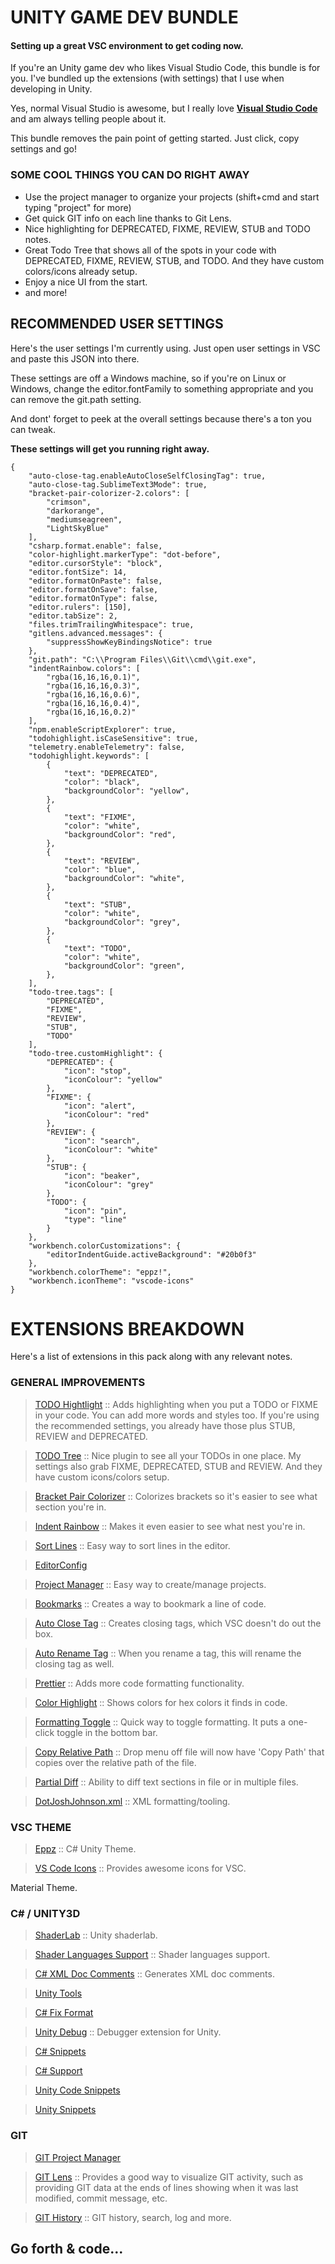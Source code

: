 # UNITY GAME DEV BUNDLE

#### Setting up a great VSC environment to get coding now.

If you're an Unity game dev who likes Visual Studio Code, this bundle is for you. I've bundled up the extensions (with settings) that I use when developing in Unity.

Yes, normal Visual Studio is awesome, but I really love **[Visual Studio Code](https://code.visualstudio.com/)** and am always telling people about it.

This bundle removes the pain point of getting started. Just click, copy settings and go!

### SOME COOL THINGS YOU CAN DO RIGHT AWAY

- Use the project manager to organize your projects (shift+cmd and start typing "project" for more)
- Get quick GIT info on each line thanks to Git Lens.
- Nice highlighting for DEPRECATED, FIXME, REVIEW, STUB and TODO notes.
- Great Todo Tree that shows all of the spots in your code with DEPRECATED, FIXME, REVIEW, STUB, and TODO. And they have custom colors/icons already setup.
- Enjoy a nice UI from the start.
- and more!

## RECOMMENDED USER SETTINGS

Here's the user settings I'm currently using. Just open user settings in VSC and paste this JSON into there.

These settings are off a Windows machine, so if you're on Linux or Windows, change the editor.fontFamily to something appropriate and you can remove the git.path setting.

And dont' forget to peek at the overall settings because there's a ton you can tweak.

**These settings will get you running right away.**

```
{
    "auto-close-tag.enableAutoCloseSelfClosingTag": true,
    "auto-close-tag.SublimeText3Mode": true,
    "bracket-pair-colorizer-2.colors": [
        "crimson",
        "darkorange",
        "mediumseagreen",
        "LightSkyBlue"
    ],
    "csharp.format.enable": false,
    "color-highlight.markerType": "dot-before",
    "editor.cursorStyle": "block",
    "editor.fontSize": 14,
    "editor.formatOnPaste": false,
    "editor.formatOnSave": false,
    "editor.formatOnType": false,
    "editor.rulers": [150],
    "editor.tabSize": 2,
    "files.trimTrailingWhitespace": true,
    "gitlens.advanced.messages": {
        "suppressShowKeyBindingsNotice": true
    },
    "git.path": "C:\\Program Files\\Git\\cmd\\git.exe",
    "indentRainbow.colors": [
        "rgba(16,16,16,0.1)",
        "rgba(16,16,16,0.3)",
        "rgba(16,16,16,0.6)",
        "rgba(16,16,16,0.4)",
        "rgba(16,16,16,0.2)"
    ],
    "npm.enableScriptExplorer": true,
    "todohighlight.isCaseSensitive": true,
    "telemetry.enableTelemetry": false,
    "todohighlight.keywords": [
        {
            "text": "DEPRECATED",
            "color": "black",
            "backgroundColor": "yellow",
        },
        {
            "text": "FIXME",
            "color": "white",
            "backgroundColor": "red",
        },
        {
            "text": "REVIEW",
            "color": "blue",
            "backgroundColor": "white",
        },
        {
            "text": "STUB",
            "color": "white",
            "backgroundColor": "grey",
        },
        {
            "text": "TODO",
            "color": "white",
            "backgroundColor": "green",
        },
    ],
    "todo-tree.tags": [
        "DEPRECATED",
        "FIXME",
        "REVIEW",
        "STUB",
        "TODO"
    ],
    "todo-tree.customHighlight": {
        "DEPRECATED": {
            "icon": "stop",
            "iconColour": "yellow"
        },
        "FIXME": {
            "icon": "alert",
            "iconColour": "red"
        },
        "REVIEW": {
            "icon": "search",
            "iconColour": "white"
        },
        "STUB": {
            "icon": "beaker",
            "iconColour": "grey"
        },
        "TODO": {
            "icon": "pin",
            "type": "line"
        }
    },
    "workbench.colorCustomizations": {
        "editorIndentGuide.activeBackground": "#20b0f3"
    },
    "workbench.colorTheme": "eppz!",
    "workbench.iconTheme": "vscode-icons"
}
```

# EXTENSIONS BREAKDOWN

Here's a list of extensions in this pack along with any relevant notes.

### GENERAL IMPROVEMENTS

> [TODO Hightlight](https://marketplace.visualstudio.com/items?itemName=wayou.vscode-todo-highlight) :: Adds highlighting when you put a TODO or FIXME in your code. You can add more words and styles too. If you're using the recommended settings, you already have those plus STUB, REVIEW and DEPRECATED.

> [TODO Tree](https://marketplace.visualstudio.com/items?itemName=gruntfuggly.todo-tree) :: Nice plugin to see all your TODOs in one place. My settings also grab FIXME, DEPRECATED, STUB and REVIEW. And they have custom icons/colors setup.

> [Bracket Pair Colorizer](https://marketplace.visualstudio.com/items?itemName=CoenraadS.bracket-pair-colorizer-2) :: Colorizes brackets so it's easier to see what section you're in.

> [Indent Rainbow](https://marketplace.visualstudio.com/items?itemName=oderwat.indent-rainbow) :: Makes it even easier to see what nest you're in.

> [Sort Lines](https://marketplace.visualstudio.com/items?itemName=Tyriar.sort-lines) :: Easy way to sort lines in the editor.

> [EditorConfig](https://marketplace.visualstudio.com/items?itemName=EditorConfig.EditorConfig)

> [Project Manager](https://marketplace.visualstudio.com/items?itemName=alefragnani.project-manager) :: Easy way to create/manage projects.

> [Bookmarks](https://marketplace.visualstudio.com/items?itemName=alefragnani.Bookmarks) :: Creates a way to bookmark a line of code.

> [Auto Close Tag](https://marketplace.visualstudio.com/items?itemName=formulahendry.auto-close-tag) :: Creates closing tags, which VSC doesn't do out the box.

> [Auto Rename Tag](https://marketplace.visualstudio.com/items?itemName=formulahendry.auto-rename-tag) :: When you rename a tag, this will rename the closing tag as well.

> [Prettier](https://marketplace.visualstudio.com/items?itemName=esbenp.prettier-vscode) :: Adds more code formatting functionality.

> [Color Highlight](https://marketplace.visualstudio.com/items?itemName=naumovs.color-highlight) :: Shows colors for hex colors it finds in code.

> [Formatting Toggle](https://marketplace.visualstudio.com/items?itemName=tombonnike.vscode-status-bar-format-toggle) :: Quick way to toggle formatting. It puts a one-click toggle in the bottom bar.

> [Copy Relative Path](https://marketplace.visualstudio.com/items?itemName=alexdima.copy-relative-path) :: Drop menu off file will now have 'Copy Path' that copies over the relative path of the file.

> [Partial Diff](https://marketplace.visualstudio.com/items?itemName=ryu1kn.partial-diff) :: Ability to diff text sections in file or in multiple files.

> [DotJoshJohnson.xml](https://marketplace.visualstudio.com/items?itemName=ryu1kn.partial-diff) :: XML formatting/tooling.


### VSC THEME

> [Eppz](https://marketplace.visualstudio.com/items?itemName=eppz.eppz-code) :: C# Unity Theme.

> [VS Code Icons](https://marketplace.visualstudio.com/items?itemName=vscode-icons-team.vscode-icons) :: Provides awesome icons for VSC.

Material Theme.

### C# / UNITY3D

> [ShaderLab](https://marketplace.visualstudio.com/items?itemName=amlovey.shaderlabvscodefree) :: Unity shaderlab.

> [Shader Languages Support](https://marketplace.visualstudio.com/items?itemName=slevesque.shader) :: Shader languages support.

> [C# XML Doc Comments](https://marketplace.visualstudio.com/items?itemName=k--kato.docomment) :: Generates XML doc comments.

> [Unity Tools](https://marketplace.visualstudio.com/items?itemName=Tobiah.unity-tools)

> [C# Fix Format](https://marketplace.visualstudio.com/items?itemName=Leopotam.csharpfixformat)

> [Unity Debug](https://marketplace.visualstudio.com/items?itemName=Unity.unity-debug) :: Debugger extension for Unity.

> [C# Snippets](https://marketplace.visualstudio.com/items?itemName=jorgeserrano.vscode-csharp-snippets)

> [C# Support](https://marketplace.visualstudio.com/items?itemName=ms-vscode.csharp)

> [Unity Code Snippets](https://marketplace.visualstudio.com/items?itemName=kleber-swf.unity-code-snippets)

> [Unity Snippets](https://marketplace.visualstudio.com/items?itemName=YclepticStudios.unity-snippets)


### GIT

> [GIT Project Manager](https://marketplace.visualstudio.com/items?itemName=felipecaputo.git-project-manager)

> [GIT Lens](https://marketplace.visualstudio.com/items?itemName=eamodio.gitlens) :: Provides a good way to visualize GIT activity, such as providing GIT data at the ends of lines showing when it was last modified, commit message, etc.

> [GIT History](https://marketplace.visualstudio.com/items?itemName=donjayamanne.githistory) :: GIT history, search, log and more.

## **Go forth & code...**